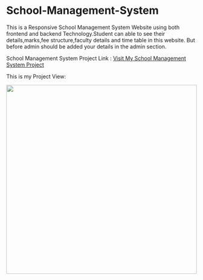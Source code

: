# School-Management-System
This is a Responsive School Management System Website using both frontend and backend Technology.Student can able to see their details,marks,fee structure,faculty details and time table in this website.
But before admin should be added your details in the admin section.

School Management System Project Link : <a href="http://school-management-sid70.infinityfreeapp.com/">Visit My School Management System Project </a>

This is my Project View:

<img src="https://imgur.com/a/waPJEKh" width="100%" height="500px">

